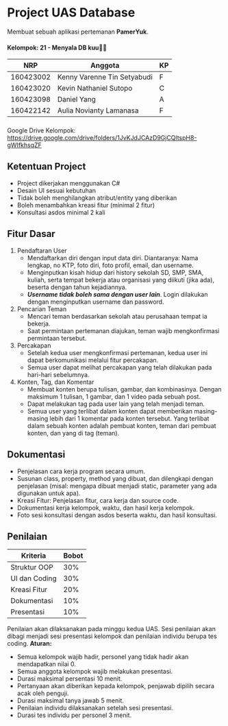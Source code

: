 # Project UAS Database
Membuat sebuah aplikasi pertemanan **PamerYuk**.  
#### Kelompok: 21 - Menyala DB kuu🚀🚀
|NRP|Anggota| KP
|-|-|-|
|160423002| Kenny Varenne Tin Setyabudi| F
|160423020| Kevin Nathaniel Sutopo| C
|160423098| Daniel Yang| A
|160422142| Aulia Novianty Lamanasa| F  
###
Google Drive Kelompok: https://drive.google.com/drive/folders/1JvKJdJCAzD9GjCQltspH8-gWIfkhsqZF

## Ketentuan Project
- Project dikerjakan menggunakan C#
- Desain UI sesuai kebutuhan
- Tidak boleh menghilangkan atribut/entity yang diberikan
- Boleh menambahkan kreasi fitur (minimal 2 fitur)
- Konsultasi asdos minimal 2 kali

## Fitur Dasar
1) Pendaftaran User
   - Mendaftarkan diri dengan input data diri. Diantaranya: Nama lengkap, no KTP, foto diri, foto profil, email, dan username.
   - Menginputkan kisah hidup dari history sekolah SD, SMP, SMA, kuliah, serta tempat bekerja atau organisasi yang diikuti (jika ada), beserta dengan tahun kejadiannya.
   - _**Username tidak boleh sama dengan user lain**_. Login dilakukan dengan menginputkan username dan password.
2) Pencarian Teman
   - Mencari teman berdasarkan sekolah atau perusahaan tempat ia bekerja.
   - Saat permintaan pertemanan diajukan, teman wajib mengkonfirmasi permintaan tersebut. 
3) Percakapan
   - Setelah kedua user mengkonfirmasi pertemanan, kedua user ini dapat berkomunikasi melalui fitur percakapan.
   - Semua user dapat melihat percakapan yang telah dilakukan pada hari-hari sebelumnya. 
4) Konten, Tag, dan Komentar
   - Membuat konten berupa tulisan, gambar, dan kombinasinya. Dengan maksimum 1 tulisan, 1 gambar, dan 1 video pada sebuah post.
   - Dapat melakukan tag pada user lain yang telah menjadi teman.
   - Semua user yang terlibat dalam konten dapat memberikan masing-masing lebih dari 1 komentar pada konten tersebut. Yang terlibat dalam sebuah konten adalah pembuat konten, teman dari pembuat konten, dan yang di tag (teman).

## Dokumentasi 
- Penjelasan cara kerja program secara umum.
- Susunan class, property, method yang dibuat, dan dilengkapi dengan penjelasan (misal: mengapa dibuat menjadi static, parameter yang ada digunakan untuk apa).
- Kreasi Fitur: Penjelasan fitur, cara kerja dan source code.
- Dokumentasi kerja kelompok, waktu, dan hasil kerja kelompok.
- Foto sesi konsultasi dengan asdos beserta waktu, dan hasil konsultasi.

## Penilaian 
|Kriteria|Bobot
|-|-|
Struktur OOP| 30%
UI dan Coding| 30%
Kreasi Fitur| 20%
Dokumentasi| 10%
Presentasi| 10%

Penilaian akan dilaksanakan pada minggu kedua UAS. Sesi penilaian akan dibagi menjadi sesi presentasi kelompok dan penilaian individu berupa tes coding. 
**Aturan:** 
- Semua kelompok wajib hadir, personel yang tidak hadir akan mendapatkan nilai 0.
- Semua anggota kelompok wajib melakukan presentasi.
- Durasi maksimal persentasi 10 menit.
- Pertanyaan akan diberikan kepada kelompok, penjawab dipilih secara acak oleh penguji.
- Durasi maksimal tanya jawab 5 menit.
- Penilaian individu dilaksanakan setelah sesi presentasi.
- Durasi tes individu per personel 3 menit.
